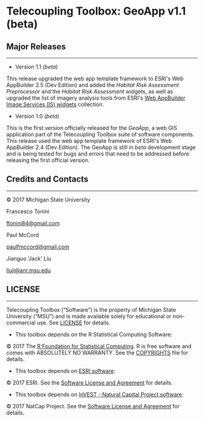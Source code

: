 Telecoupling Toolbox: GeoApp v1.1 (beta)
=====================================

## Major Releases
------------------
* Version 1.1 (_beta_)

This release upgraded the web app template framework to ESRI's Web AppBuilder 2.5 (Dev Edition) and added the _Habitat Risk Assessment Preprocessor_ and the _Habitat Risk Assessment_ widgets, as well as upgraded the list
of imagery analysis tools from ESRI's [Web AppBuilder Image Services (IS) widgets](https://github.com/Esri/WAB-Image-Services-Widgets) collection. 

* Version 1.0 (_beta_)

This is the first version officially released for the _GeoApp_, a web GIS application part of the Telecoupling Toolbox suite of software components. 
This release used the web app template framework of ESRI's Web AppBuilder 2.4 (Dev Edition). 
The GeoApp is still in _beta_ development stage and is being tested for bugs and errors that need to be addressed before releasing the first official version.

## Credits and Contacts
---------------------

© 2017 Michigan State University 

Francesco Tonini 

<ftonini84@gmail.com>

Paul McCord

<paulfmccord@gmail.com>

Jianguo 'Jack' Liu

<liuji@anr.msu.edu>

## LICENSE
---------------------

Telecoupling Toolbox (“Software”) is the property of Michigan State University (“MSU”) and is made available solely for educational or non-commercial use. See [LICENSE](LICENSE) for details.


* This toolbox depends on the R Statistical Computing Software:

© 2017 The [R Foundation for Statistical Computing](https://www.r-project.org/). R is free software and comes with ABSOLUTELY NO WARRANTY. See the [COPYRIGHTS](https://github.com/wch/r-source/blob/trunk/doc/COPYRIGHTS) file for details.

* This toolbox depends on [ESRI software](www.esri.com):

© 2017 ESRI. See the [Software License and Agreement](http://www.esri.com/legal/software-license) for details.

* This toolbox depends on [InVEST - Natural Capital Project software](http://www.naturalcapitalproject.org/invest/):

© 2017 NatCap Project. See the [Software License and Agreement](https://pypi.python.org/pypi/natcap.invest/3.3.1) for details. 